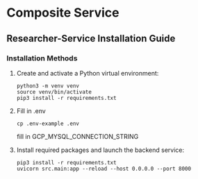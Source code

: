# Composite Service
## Researcher-Service Installation Guide

### Installation Methods


1. Create and activate a Python virtual environment:
   ```
   python3 -m venv venv
   source venv/bin/activate
   pip3 install -r requirements.txt
   ```

2. Fill in .env
    ```
    cp .env-example .env
   ```
   fill in GCP_MYSQL_CONNECTION_STRING

2. Install required packages and launch the backend service:
   ```
   pip3 install -r requirements.txt
   uvicorn src.main:app --reload --host 0.0.0.0 --port 8000
   ```